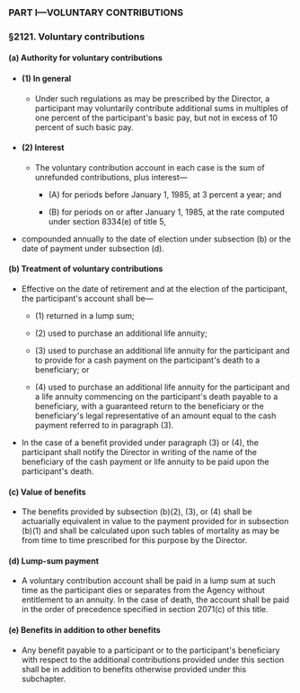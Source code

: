 ### PART I—VOLUNTARY CONTRIBUTIONS

### §2121. Voluntary contributions
#### (a) Authority for voluntary contributions
* #### (1) In general
  * Under such regulations as may be prescribed by the Director, a participant may voluntarily contribute additional sums in multiples of one percent of the participant's basic pay, but not in excess of 10 percent of such basic pay.

* #### (2) Interest
  * The voluntary contribution account in each case is the sum of unrefunded contributions, plus interest—

    * (A) for periods before January 1, 1985, at 3 percent a year; and

    * (B) for periods on or after January 1, 1985, at the rate computed under section 8334(e) of title 5,


* compounded annually to the date of election under subsection (b) or the date of payment under subsection (d).

#### (b) Treatment of voluntary contributions
* Effective on the date of retirement and at the election of the participant, the participant's account shall be—

  * (1) returned in a lump sum;

  * (2) used to purchase an additional life annuity;

  * (3) used to purchase an additional life annuity for the participant and to provide for a cash payment on the participant's death to a beneficiary; or

  * (4) used to purchase an additional life annuity for the participant and a life annuity commencing on the participant's death payable to a beneficiary, with a guaranteed return to the beneficiary or the beneficiary's legal representative of an amount equal to the cash payment referred to in paragraph (3).


* In the case of a benefit provided under paragraph (3) or (4), the participant shall notify the Director in writing of the name of the beneficiary of the cash payment or life annuity to be paid upon the participant's death.

#### (c) Value of benefits
* The benefits provided by subsection (b)(2), (3), or (4) shall be actuarially equivalent in value to the payment provided for in subsection (b)(1) and shall be calculated upon such tables of mortality as may be from time to time prescribed for this purpose by the Director.

#### (d) Lump-sum payment
* A voluntary contribution account shall be paid in a lump sum at such time as the participant dies or separates from the Agency without entitlement to an annuity. In the case of death, the account shall be paid in the order of precedence specified in section 2071(c) of this title.

#### (e) Benefits in addition to other benefits
* Any benefit payable to a participant or to the participant's beneficiary with respect to the additional contributions provided under this section shall be in addition to benefits otherwise provided under this subchapter.